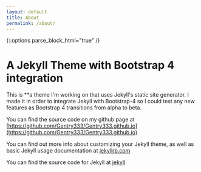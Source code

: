 ```yaml
---
layout: default
title: About
permalink: /about/
---
```


{::options parse_block_html="true" /}

<div class="container post">

# A Jekyll Theme with Bootstrap 4 integration


This is **a theme I'm working on that uses Jekyll's static site generator. I made it in order to integrate Jekyll with Bootstrap-4 so I could test any new features as Bootstrap 4 transitions from alpha to beta.

You can find the source code on my github page at [https://github.com/Gentry333/Gentry333.github.io](https://github.com/Gentry333/Gentry333.github.io)

You can find out more info about customizing your Jekyll theme, as well as basic Jekyll usage documentation at [jekyllrb.com](http://jekyllrb.com/)

You can find the source code for Jekyll at
[jekyll](https://github.com/jekyll/jekyll)


</div>
